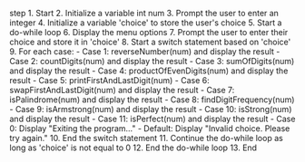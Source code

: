 step 1. Start
2. Initialize a variable int num 
3. Prompt the user to enter an integer 
4. Initialize a variable 'choice' to store the user's choice
5. Start a do-while loop
6. Display the menu options
7. Prompt the user to enter their choice and store it in 'choice'
8. Start a switch statement based on 'choice'
9. For each case:
     - Case 1: reverseNumber(num) and display the result
     - Case 2: countDigits(num) and display the result
     - Case 3: sumOfDigits(num) and display the result
     - Case 4: productOfEvenDigits(num) and display the result
     - Case 5: printFirstAndLastDigit(num) 
     - Case 6: swapFirstAndLastDigit(num) and display the result
     - Case 7: isPalindrome(num) and display the result
     - Case 8: findDigitFrequency(num) 
     - Case 9: isArmstrong(num) and display the result
     - Case 10: isStrong(num) and display the result
     - Case 11: isPerfect(num) and display the result
     - Case 0: Display "Exiting the program..."
     - Default: Display "Invalid choice. Please try again."
10. End the switch statement
11. Continue the do-while loop as long as 'choice' is not equal to 0
12. End the do-while loop
13. End
